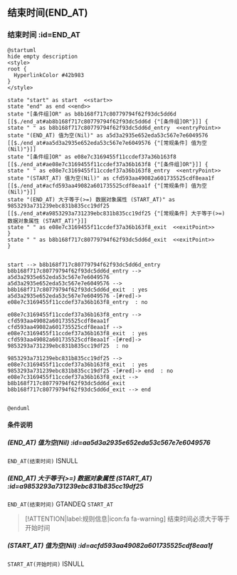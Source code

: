 ## 结束时间(END_AT) <!-- {docsify-ignore-all} -->

   

### 结束时间 :id=END_AT

```plantuml
@startuml
hide empty description
<style>
root {
  HyperlinkColor #42b983
}
</style>

state "start" as start  <<start>>
state "end" as end <<end>>
state "[条件组]OR" as b8b168f717c80779794f62f93dc5dd6d [[$./end_at#ab8b168f717c80779794f62f93dc5dd6d {"[条件组]OR"}]] {
state " " as b8b168f717c80779794f62f93dc5dd6d_entry  <<entryPoint>>
state "(END_AT) 值为空(Nil)" as a5d3a2935e652eda53c567e7e6049576 [[$./end_at#aa5d3a2935e652eda53c567e7e6049576 {"[常规条件] 值为空(Nil)"}]]
state "[条件组]OR" as e08e7c3169455f11ccdef37a36b163f8 [[$./end_at#ae08e7c3169455f11ccdef37a36b163f8 {"[条件组]OR"}]] {
state " " as e08e7c3169455f11ccdef37a36b163f8_entry  <<entryPoint>>
state "(START_AT) 值为空(Nil)" as cfd593aa49082a601735525cdf8eaa1f [[$./end_at#acfd593aa49082a601735525cdf8eaa1f {"[常规条件] 值为空(Nil)"}]]
state "(END_AT) 大于等于(>=) 数据对象属性 (START_AT)" as 9853293a731239ebc831b835cc19df25 [[$./end_at#a9853293a731239ebc831b835cc19df25 {"[常规条件] 大于等于(>=) 数据对象属性 (START_AT)"}]]
state " " as e08e7c3169455f11ccdef37a36b163f8_exit  <<exitPoint>>
}
state " " as b8b168f717c80779794f62f93dc5dd6d_exit  <<exitPoint>>
}


start --> b8b168f717c80779794f62f93dc5dd6d_entry 
b8b168f717c80779794f62f93dc5dd6d_entry --> a5d3a2935e652eda53c567e7e6049576 
a5d3a2935e652eda53c567e7e6049576 --> b8b168f717c80779794f62f93dc5dd6d_exit  : yes
a5d3a2935e652eda53c567e7e6049576 -[#red]-> e08e7c3169455f11ccdef37a36b163f8_entry  : no

e08e7c3169455f11ccdef37a36b163f8_entry --> cfd593aa49082a601735525cdf8eaa1f 
cfd593aa49082a601735525cdf8eaa1f --> e08e7c3169455f11ccdef37a36b163f8_exit  : yes
cfd593aa49082a601735525cdf8eaa1f -[#red]-> 9853293a731239ebc831b835cc19df25  : no

9853293a731239ebc831b835cc19df25 --> e08e7c3169455f11ccdef37a36b163f8_exit  : yes
9853293a731239ebc831b835cc19df25 -[#red]-> end  : no
e08e7c3169455f11ccdef37a36b163f8_exit --> b8b168f717c80779794f62f93dc5dd6d_exit 
b8b168f717c80779794f62f93dc5dd6d_exit --> end 


@enduml
```

#### 条件说明

##### (END_AT) 值为空(Nil) :id=aa5d3a2935e652eda53c567e7e6049576



`END_AT(结束时间)` ISNULL 

##### (END_AT) 大于等于(>=) 数据对象属性 (START_AT) :id=a9853293a731239ebc831b835cc19df25



`END_AT(结束时间)` GTANDEQ  `START_AT`

> [!ATTENTION|label:规则信息|icon:fa fa-warning]
> 结束时间必须大于等于开始时间


##### (START_AT) 值为空(Nil) :id=acfd593aa49082a601735525cdf8eaa1f



`START_AT(开始时间)` ISNULL 






